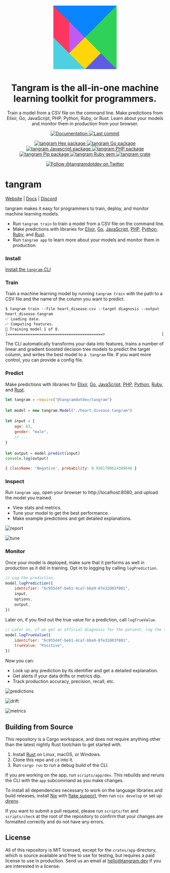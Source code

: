 <p align="center">
	<img width="200px" src="tangram.png" title="Tangram">
</p>

<h1 align="center">
Tangram is the all-in-one machine learning toolkit for programmers.
</h1>

<p align="center">
Train a model from a CSV file on the command line. Make predictions from Elixir, Go, JavaScript, PHP, Python, Ruby, or Rust. Learn about your models and monitor them in production from your browser.
</p>

<p align="center">
	<a href="https://tangram.dev/docs/">
		<img src="https://img.shields.io/badge/docs-tangram.dev-purple?style=flat-square" alt="Documentation" />
	</a>
	<a href="">
		<img src="https://img.shields.io/github/last-commit/tangramdotdev/tangram?style=flat-square" alt="Last commit" />
	</a>
</p>
<p align="center">
	<a href="https://hex.pm/packages/tangram">
		<img src="https://img.shields.io/hexpm/v/tangram?color=blueviolet&style=flat-square" alt="tangram Hex package"/>
	</a>
	<a href="https://github.com/tangramdotdev/tangram-go">
		<img src="https://img.shields.io/github/go-mod/go-version/tangramdotdev/tangram-go?filename=go.mod&style=flat-square" alt="tangram Go package"/>
	</a>
	<a href="https://www.npmjs.com/package/@tangramdotdev/tangram">
		<img src="https://img.shields.io/npm/v/@tangramdotdev/tangram?color=yellow&style=flat-square" alt="tangram Javascript package"/>
	</a>
	<a href = "https://packagist.org/packages/tangram/tangram">
	  <img src="https://img.shields.io/packagist/v/tangram/tangram?style=flat-square" alt = "tangram PHP package"/>
	</a>
	<a href="https://pypi.org/project/tangram/">
		<img src="https://img.shields.io/pypi/v/tangram?color=blue&style=flat-square" alt="tangram Pip package"/>
	</a>
	<a href="https://rubygems.org/gems/tangram">
		<img src="https://img.shields.io/gem/v/tangram?color=red&style=flat-square" alt="tangram Ruby gem"/>
	</a>
	<a href="https://crates.io/crates/tangram">
		<img src="https://img.shields.io/crates/v/tangram?style=flat-square" alt="tangram crate"/>
  </a>
</p>

<p align="center">
	<a href="https://twitter.com/intent/follow?screen_name=tangramdotdev">
		<img src="https://img.shields.io/twitter/follow/tangramdotdev?label=Follow%20tangramdotdev&style=social&color=blue" alt="Follow @tangramdotdev on Twitter" />
	</a>
</p>

# tangram

[Website](https://www.tangram.dev) | [Docs](https://www.tangram.dev/docs/) | [Discord](https://discord.gg/jT9ZGp3TK2)

tangram makes it easy for programmers to train, deploy, and monitor machine learning models.

- Run `tangram train` to train a model from a CSV file on the command line.
- Make predictions with libraries for [Elixir](https://hex.pm/packages/tangram), [Go](https://pkg.go.dev/github.com/tangramdotdev/tangram-go), [JavaScript](https://www.npmjs.com/package/@tangramdotdev/tangram), [PHP](https://packagist.org/packages/tangram/tangram), [Python](https://pypi.org/project/tangram), [Ruby](https://rubygems.org/gems/tangram), and [Rust](https://lib.rs/crates/tangram).
- Run `tangram app` to learn more about your models and monitor them in production.

### Install

[Install the `tangram` CLI](https://www.tangram.dev/docs/install)

### Train

Train a machine learning model by running `tangram train` with the path to a CSV file and the name of the column you want to predict.

```
$ tangram train --file heart_disease.csv --target diagnosis --output heart_disease.tangram
✅ Loading data.
✅ Computing features.
🚂 Training model 1 of 8.
[==========================================>                         ]
```

The CLI automatically transforms your data into features, trains a number of linear and gradient boosted decision tree models to predict the target column, and writes the best model to a `.tangram` file. If you want more control, you can provide a config file.

### Predict

Make predictions with libraries for [Elixir](https://hex.pm/packages/tangram), [Go](https://pkg.go.dev/github.com/tangramdotdev/tangram-go), [JavaScript](https://www.npmjs.com/package/@tangramdotdev/tangram), [PHP](https://packagist.org/packages/tangram/tangram), [Python](https://pypi.org/project/tangram), [Ruby](https://rubygems.org/gems/tangram), and [Rust](https://lib.rs/tangram).

```javascript
let tangram = require("@tangramdotdev/tangram")

let model = new tangram.Model("./heart_disease.tangram")

let input = {
	age: 63,
	gender: "male",
	// ...
}

let output = model.predict(input)
console.log(output)
```

```javascript
{ className: 'Negative', probability: 0.9381780624389648 }
```

### Inspect

Run `tangram app`, open your browser to http://localhost:8080, and upload the model you trained.

- View stats and metrics.
- Tune your model to get the best performance.
- Make example predictions and get detailed explanations.

![report](./readme/report.png)

![tune](./readme/tune.png)

### Monitor

Once your model is deployed, make sure that it performs as well in production as it did in training. Opt in to logging by calling `logPrediction`.

```javascript
// Log the prediction.
model.logPrediction({
	identifier: "6c955d4f-be61-4ca7-bba9-8fe32d03f801",
	input,
	options,
	output,
})
```

Later on, if you find out the true value for a prediction, call `logTrueValue`.

```javascript
// Later on, if we get an official diagnosis for the patient, log the true value.
model.logTrueValue({
	identifier: "6c955d4f-be61-4ca7-bba9-8fe32d03f801",
	trueValue: "Positive",
})
```

Now you can:

- Look up any prediction by its identifier and get a detailed explanation.
- Get alerts if your data drifts or metrics dip.
- Track production accuracy, precision, recall, etc.

![predictions](./readme/predictions.png)

![drift](./readme/drift.png)

![metrics](./readme/metrics.png)

## Building from Source

This repository is a Cargo workspace, and does not require anything other than the latest nightly Rust toolchain to get started with.

1. Install [Rust](rust-lang.org) on Linux, macOS, or Windows.
2. Clone this repo and `cd` into it.
3. Run `cargo run` to run a debug build of the CLI.

If you are working on the app, run `scripts/app/dev`. This rebuilds and reruns the CLI with the `app` subcommand as you make changes.

To install all dependencies necessary to work on the language libraries and build releases, install [Nix](https://nixos.org) with [flake support](https://nixos.wiki/wiki/Flakes), then run `nix develop` or set up [direnv](https://github.com/direnv/direnv).

If you want to submit a pull request, please run `scripts/fmt` and `scripts/check` at the root of the repository to confirm that your changes are formatted correctly and do not have any errors.

## License

All of this repository is MIT licensed, except for the `crates/app` directory, which is source available and free to use for testing, but requires a paid license to use in production. Send us an email at hello@tangram.dev if you are interested in a license.
